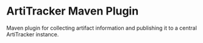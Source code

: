 # ArtiTracker Maven Plugin

Maven plugin for collecting artifact information and publishing it to a central ArtiTracker instance.
